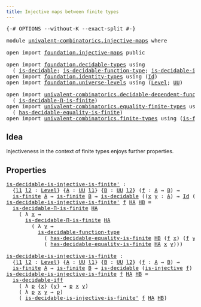 ```yaml
---
title: Injective maps between finite types
---
```


<pre class="Agda"><a id="61" class="Symbol">{-#</a> <a id="65" class="Keyword">OPTIONS</a> <a id="73" class="Pragma">--without-K</a> <a id="85" class="Pragma">--exact-split</a> <a id="99" class="Symbol">#-}</a>

<a id="104" class="Keyword">module</a> <a id="111" href="univalent-combinatorics.injective-maps.html" class="Module">univalent-combinatorics.injective-maps</a> <a id="150" class="Keyword">where</a>

<a id="157" class="Keyword">open</a> <a id="162" class="Keyword">import</a> <a id="169" href="foundation.injective-maps.html" class="Module">foundation.injective-maps</a> <a id="195" class="Keyword">public</a>

<a id="203" class="Keyword">open</a> <a id="208" class="Keyword">import</a> <a id="215" href="foundation.decidable-types.html" class="Module">foundation.decidable-types</a> <a id="242" class="Keyword">using</a>
  <a id="250" class="Symbol">(</a> <a id="252" href="foundation.decidable-types.html#1905" class="Function">is-decidable</a><a id="264" class="Symbol">;</a> <a id="266" href="foundation.decidable-types.html#3984" class="Function">is-decidable-function-type</a><a id="292" class="Symbol">;</a> <a id="294" href="foundation.decidable-types.html#5050" class="Function">is-decidable-iff</a><a id="310" class="Symbol">)</a>
<a id="312" class="Keyword">open</a> <a id="317" class="Keyword">import</a> <a id="324" href="foundation.identity-types.html" class="Module">foundation.identity-types</a> <a id="350" class="Keyword">using</a> <a id="356" class="Symbol">(</a><a id="357" href="foundation-core.identity-types.html#1767" class="Datatype">Id</a><a id="359" class="Symbol">)</a>
<a id="361" class="Keyword">open</a> <a id="366" class="Keyword">import</a> <a id="373" href="foundation.universe-levels.html" class="Module">foundation.universe-levels</a> <a id="400" class="Keyword">using</a> <a id="406" class="Symbol">(</a><a id="407" href="Agda.Primitive.html#597" class="Postulate">Level</a><a id="412" class="Symbol">;</a> <a id="414" href="foundation-core.universe-levels.html#235" class="Primitive">UU</a><a id="416" class="Symbol">)</a>

<a id="419" class="Keyword">open</a> <a id="424" class="Keyword">import</a> <a id="431" href="univalent-combinatorics.decidable-dependent-function-types.html" class="Module">univalent-combinatorics.decidable-dependent-function-types</a> <a id="490" class="Keyword">using</a>
  <a id="498" class="Symbol">(</a> <a id="500" href="univalent-combinatorics.decidable-dependent-function-types.html#2049" class="Function">is-decidable-Π-is-finite</a><a id="524" class="Symbol">)</a>
<a id="526" class="Keyword">open</a> <a id="531" class="Keyword">import</a> <a id="538" href="univalent-combinatorics.equality-finite-types.html" class="Module">univalent-combinatorics.equality-finite-types</a> <a id="584" class="Keyword">using</a>
  <a id="592" class="Symbol">(</a> <a id="594" href="univalent-combinatorics.equality-finite-types.html#1988" class="Function">has-decidable-equality-is-finite</a><a id="626" class="Symbol">)</a>
<a id="628" class="Keyword">open</a> <a id="633" class="Keyword">import</a> <a id="640" href="univalent-combinatorics.finite-types.html" class="Module">univalent-combinatorics.finite-types</a> <a id="677" class="Keyword">using</a> <a id="683" class="Symbol">(</a><a id="684" href="univalent-combinatorics.finite-types.html#4244" class="Function">is-finite</a><a id="693" class="Symbol">)</a>
</pre>
## Idea

Injectiveness in the context of finite types enjoys further properties.

## Properties

<pre class="Agda"><a id="is-decidable-is-injective-is-finite&#39;"></a><a id="805" href="univalent-combinatorics.injective-maps.html#805" class="Function">is-decidable-is-injective-is-finite&#39;</a> <a id="842" class="Symbol">:</a>
  <a id="846" class="Symbol">{</a><a id="847" href="univalent-combinatorics.injective-maps.html#847" class="Bound">l1</a> <a id="850" href="univalent-combinatorics.injective-maps.html#850" class="Bound">l2</a> <a id="853" class="Symbol">:</a> <a id="855" href="Agda.Primitive.html#597" class="Postulate">Level</a><a id="860" class="Symbol">}</a> <a id="862" class="Symbol">{</a><a id="863" href="univalent-combinatorics.injective-maps.html#863" class="Bound">A</a> <a id="865" class="Symbol">:</a> <a id="867" href="foundation-core.universe-levels.html#235" class="Primitive">UU</a> <a id="870" href="univalent-combinatorics.injective-maps.html#847" class="Bound">l1</a><a id="872" class="Symbol">}</a> <a id="874" class="Symbol">{</a><a id="875" href="univalent-combinatorics.injective-maps.html#875" class="Bound">B</a> <a id="877" class="Symbol">:</a> <a id="879" href="foundation-core.universe-levels.html#235" class="Primitive">UU</a> <a id="882" href="univalent-combinatorics.injective-maps.html#850" class="Bound">l2</a><a id="884" class="Symbol">}</a> <a id="886" class="Symbol">(</a><a id="887" href="univalent-combinatorics.injective-maps.html#887" class="Bound">f</a> <a id="889" class="Symbol">:</a> <a id="891" href="univalent-combinatorics.injective-maps.html#863" class="Bound">A</a> <a id="893" class="Symbol">→</a> <a id="895" href="univalent-combinatorics.injective-maps.html#875" class="Bound">B</a><a id="896" class="Symbol">)</a> <a id="898" class="Symbol">→</a>
  <a id="902" href="univalent-combinatorics.finite-types.html#4244" class="Function">is-finite</a> <a id="912" href="univalent-combinatorics.injective-maps.html#863" class="Bound">A</a> <a id="914" class="Symbol">→</a> <a id="916" href="univalent-combinatorics.finite-types.html#4244" class="Function">is-finite</a> <a id="926" href="univalent-combinatorics.injective-maps.html#875" class="Bound">B</a> <a id="928" class="Symbol">→</a> <a id="930" href="foundation.decidable-types.html#1905" class="Function">is-decidable</a> <a id="943" class="Symbol">((</a><a id="945" href="univalent-combinatorics.injective-maps.html#945" class="Bound">x</a> <a id="947" href="univalent-combinatorics.injective-maps.html#947" class="Bound">y</a> <a id="949" class="Symbol">:</a> <a id="951" href="univalent-combinatorics.injective-maps.html#863" class="Bound">A</a><a id="952" class="Symbol">)</a> <a id="954" class="Symbol">→</a> <a id="956" href="foundation-core.identity-types.html#1767" class="Datatype">Id</a> <a id="959" class="Symbol">(</a><a id="960" href="univalent-combinatorics.injective-maps.html#887" class="Bound">f</a> <a id="962" href="univalent-combinatorics.injective-maps.html#945" class="Bound">x</a><a id="963" class="Symbol">)</a> <a id="965" class="Symbol">(</a><a id="966" href="univalent-combinatorics.injective-maps.html#887" class="Bound">f</a> <a id="968" href="univalent-combinatorics.injective-maps.html#947" class="Bound">y</a><a id="969" class="Symbol">)</a> <a id="971" class="Symbol">→</a> <a id="973" href="foundation-core.identity-types.html#1767" class="Datatype">Id</a> <a id="976" href="univalent-combinatorics.injective-maps.html#945" class="Bound">x</a> <a id="978" href="univalent-combinatorics.injective-maps.html#947" class="Bound">y</a><a id="979" class="Symbol">)</a>
<a id="981" href="univalent-combinatorics.injective-maps.html#805" class="Function">is-decidable-is-injective-is-finite&#39;</a> <a id="1018" href="univalent-combinatorics.injective-maps.html#1018" class="Bound">f</a> <a id="1020" href="univalent-combinatorics.injective-maps.html#1020" class="Bound">HA</a> <a id="1023" href="univalent-combinatorics.injective-maps.html#1023" class="Bound">HB</a> <a id="1026" class="Symbol">=</a>
  <a id="1030" href="univalent-combinatorics.decidable-dependent-function-types.html#2049" class="Function">is-decidable-Π-is-finite</a> <a id="1055" href="univalent-combinatorics.injective-maps.html#1020" class="Bound">HA</a>
    <a id="1062" class="Symbol">(</a> <a id="1064" class="Symbol">λ</a> <a id="1066" href="univalent-combinatorics.injective-maps.html#1066" class="Bound">x</a> <a id="1068" class="Symbol">→</a>
      <a id="1076" href="univalent-combinatorics.decidable-dependent-function-types.html#2049" class="Function">is-decidable-Π-is-finite</a> <a id="1101" href="univalent-combinatorics.injective-maps.html#1020" class="Bound">HA</a>
        <a id="1112" class="Symbol">(</a> <a id="1114" class="Symbol">λ</a> <a id="1116" href="univalent-combinatorics.injective-maps.html#1116" class="Bound">y</a> <a id="1118" class="Symbol">→</a>
          <a id="1130" href="foundation.decidable-types.html#3984" class="Function">is-decidable-function-type</a>
            <a id="1169" class="Symbol">(</a> <a id="1171" href="univalent-combinatorics.equality-finite-types.html#1988" class="Function">has-decidable-equality-is-finite</a> <a id="1204" href="univalent-combinatorics.injective-maps.html#1023" class="Bound">HB</a> <a id="1207" class="Symbol">(</a><a id="1208" href="univalent-combinatorics.injective-maps.html#1018" class="Bound">f</a> <a id="1210" href="univalent-combinatorics.injective-maps.html#1066" class="Bound">x</a><a id="1211" class="Symbol">)</a> <a id="1213" class="Symbol">(</a><a id="1214" href="univalent-combinatorics.injective-maps.html#1018" class="Bound">f</a> <a id="1216" href="univalent-combinatorics.injective-maps.html#1116" class="Bound">y</a><a id="1217" class="Symbol">))</a>
            <a id="1232" class="Symbol">(</a> <a id="1234" href="univalent-combinatorics.equality-finite-types.html#1988" class="Function">has-decidable-equality-is-finite</a> <a id="1267" href="univalent-combinatorics.injective-maps.html#1020" class="Bound">HA</a> <a id="1270" href="univalent-combinatorics.injective-maps.html#1066" class="Bound">x</a> <a id="1272" href="univalent-combinatorics.injective-maps.html#1116" class="Bound">y</a><a id="1273" class="Symbol">)))</a>

<a id="is-decidable-is-injective-is-finite"></a><a id="1278" href="univalent-combinatorics.injective-maps.html#1278" class="Function">is-decidable-is-injective-is-finite</a> <a id="1314" class="Symbol">:</a>
  <a id="1318" class="Symbol">{</a><a id="1319" href="univalent-combinatorics.injective-maps.html#1319" class="Bound">l1</a> <a id="1322" href="univalent-combinatorics.injective-maps.html#1322" class="Bound">l2</a> <a id="1325" class="Symbol">:</a> <a id="1327" href="Agda.Primitive.html#597" class="Postulate">Level</a><a id="1332" class="Symbol">}</a> <a id="1334" class="Symbol">{</a><a id="1335" href="univalent-combinatorics.injective-maps.html#1335" class="Bound">A</a> <a id="1337" class="Symbol">:</a> <a id="1339" href="foundation-core.universe-levels.html#235" class="Primitive">UU</a> <a id="1342" href="univalent-combinatorics.injective-maps.html#1319" class="Bound">l1</a><a id="1344" class="Symbol">}</a> <a id="1346" class="Symbol">{</a><a id="1347" href="univalent-combinatorics.injective-maps.html#1347" class="Bound">B</a> <a id="1349" class="Symbol">:</a> <a id="1351" href="foundation-core.universe-levels.html#235" class="Primitive">UU</a> <a id="1354" href="univalent-combinatorics.injective-maps.html#1322" class="Bound">l2</a><a id="1356" class="Symbol">}</a> <a id="1358" class="Symbol">(</a><a id="1359" href="univalent-combinatorics.injective-maps.html#1359" class="Bound">f</a> <a id="1361" class="Symbol">:</a> <a id="1363" href="univalent-combinatorics.injective-maps.html#1335" class="Bound">A</a> <a id="1365" class="Symbol">→</a> <a id="1367" href="univalent-combinatorics.injective-maps.html#1347" class="Bound">B</a><a id="1368" class="Symbol">)</a> <a id="1370" class="Symbol">→</a>
  <a id="1374" href="univalent-combinatorics.finite-types.html#4244" class="Function">is-finite</a> <a id="1384" href="univalent-combinatorics.injective-maps.html#1335" class="Bound">A</a> <a id="1386" class="Symbol">→</a> <a id="1388" href="univalent-combinatorics.finite-types.html#4244" class="Function">is-finite</a> <a id="1398" href="univalent-combinatorics.injective-maps.html#1347" class="Bound">B</a> <a id="1400" class="Symbol">→</a> <a id="1402" href="foundation.decidable-types.html#1905" class="Function">is-decidable</a> <a id="1415" class="Symbol">(</a><a id="1416" href="foundation.injective-maps.html#1295" class="Function">is-injective</a> <a id="1429" href="univalent-combinatorics.injective-maps.html#1359" class="Bound">f</a><a id="1430" class="Symbol">)</a>
<a id="1432" href="univalent-combinatorics.injective-maps.html#1278" class="Function">is-decidable-is-injective-is-finite</a> <a id="1468" href="univalent-combinatorics.injective-maps.html#1468" class="Bound">f</a> <a id="1470" href="univalent-combinatorics.injective-maps.html#1470" class="Bound">HA</a> <a id="1473" href="univalent-combinatorics.injective-maps.html#1473" class="Bound">HB</a> <a id="1476" class="Symbol">=</a>
  <a id="1480" href="foundation.decidable-types.html#5050" class="Function">is-decidable-iff</a>
    <a id="1501" class="Symbol">(</a> <a id="1503" class="Symbol">λ</a> <a id="1505" href="univalent-combinatorics.injective-maps.html#1505" class="Bound">p</a> <a id="1507" class="Symbol">{</a><a id="1508" href="univalent-combinatorics.injective-maps.html#1508" class="Bound">x</a><a id="1509" class="Symbol">}</a> <a id="1511" class="Symbol">{</a><a id="1512" href="univalent-combinatorics.injective-maps.html#1512" class="Bound">y</a><a id="1513" class="Symbol">}</a> <a id="1515" class="Symbol">→</a> <a id="1517" href="univalent-combinatorics.injective-maps.html#1505" class="Bound">p</a> <a id="1519" href="univalent-combinatorics.injective-maps.html#1508" class="Bound">x</a> <a id="1521" href="univalent-combinatorics.injective-maps.html#1512" class="Bound">y</a><a id="1522" class="Symbol">)</a>
    <a id="1528" class="Symbol">(</a> <a id="1530" class="Symbol">λ</a> <a id="1532" href="univalent-combinatorics.injective-maps.html#1532" class="Bound">p</a> <a id="1534" href="univalent-combinatorics.injective-maps.html#1534" class="Bound">x</a> <a id="1536" href="univalent-combinatorics.injective-maps.html#1536" class="Bound">y</a> <a id="1538" class="Symbol">→</a> <a id="1540" href="univalent-combinatorics.injective-maps.html#1532" class="Bound">p</a><a id="1541" class="Symbol">)</a>
    <a id="1547" class="Symbol">(</a> <a id="1549" href="univalent-combinatorics.injective-maps.html#805" class="Function">is-decidable-is-injective-is-finite&#39;</a> <a id="1586" href="univalent-combinatorics.injective-maps.html#1468" class="Bound">f</a> <a id="1588" href="univalent-combinatorics.injective-maps.html#1470" class="Bound">HA</a> <a id="1591" href="univalent-combinatorics.injective-maps.html#1473" class="Bound">HB</a><a id="1593" class="Symbol">)</a>
</pre>